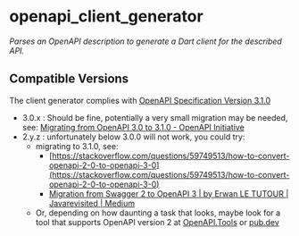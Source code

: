 # openapi_client_generator

*Parses an OpenAPI description to generate a Dart client for the described API.*

## Compatible Versions

The client generator complies with [OpenAPI Specification Version 3.1.0](https://www.notion.so/reference-material/OpenAPI-Specification-Version-3-1-0-8658986fa27c4995aedc41ac45faf65b)

* 3.0.x : Should be fine, potentially a very small migration may be needed, see: [Migrating from OpenAPI 3.0 to 3.1.0 - OpenAPI Initiative](https://www.openapis.org/blog/2021/02/16/migrating-from-openapi-3-0-to-3-1-0)
* 2.y.z : unfortunately below 3.0.0 will not work, you could try:
  * migrating to 3.1.0, see:
    * [https://stackoverflow.com/questions/59749513/how-to-convert-openapi-2-0-to-openapi-3-0](https://stackoverflow.com/questions/59749513/how-to-convert-openapi-2-0-to-openapi-3-0)
    * [Migration from Swagger 2 to OpenAPI 3 | by Erwan LE TUTOUR | Javarevisited | Medium](https://medium.com/javarevisited/migration-from-swagger-2-to-openapi-3-391f3e97da73)
  * Or, depending on how daunting a task that looks, maybe look for a tool that supports OpenAPI version 2 at [OpenAPI.Tools](https://openapi.tools/) or [pub.dev](https://pub.dev/)
